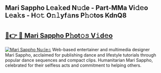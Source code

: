 ## Mari Sappho L𝚎a𝚔ed N𝚞𝚍e - Part-MMa Vi𝚍𝚎o L𝚎a𝚔s - H𝚘𝚝 O𝚗𝚕yf𝚊ns P𝚑𝚘tos KdnQ8

# <h2><a href="http://kfeskx7.oniu.top/?m=Mari+Sappho">🔗👉 🔴 Mari Sappho P𝚑ot𝚘𝚜 V𝚒d𝚎o</a></h2>

[![Mari Sappho Nu𝚍e𝚜](https://i.imgur.com/0qMVB7G.gif)](http://kfeskx7.oniu.top/?m=Mari+Sappho)
Web-based entertainer and multimedia designer Mari Sappho, acclaimed for publishing dance and lifestyle tutorials through popular dance sequences and compact clips. Humanitarian Mari Sappho, celebrated for their selfless acts and commitment to helping others.  
